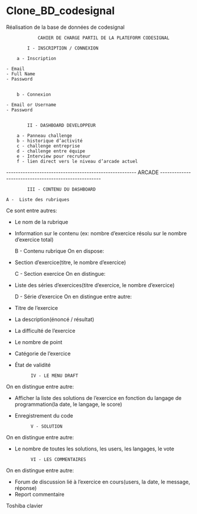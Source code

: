 # Clone_BD_codesignal
Réalisation de la base de données de codesignal

				CAHIER DE CHARGE PARTIL DE LA PLATEFORM CODESIGNAL

			I - INSCRIPTION / CONNEXION
		
		a - Inscription

	- Email
	- Full Name
	- Password


		b - Connexion

	- Email or Username
	- Password

			
			II - DASHBOARD DEVELOPPEUR
		
		a - Panneau challenge
		b - historique d’activité
		c - challenge entreprise
		d - challenge entre équipe
		e - Interview pour recruteur
		f - lien direct vers le niveau d’arcade actuel

------------------------------------------------------- ARCADE -----------------------------------------------------

			III - CONTENU DU DASHBOARD

	A -  Liste des rubriques
Ce sont entre autres:
* Le nom de la rubrique
* Information sur le contenu (ex: nombre d’exercice résolu sur le nombre d’exercice total)

	B - Contenu rubrique
On en dispose:
* Section d’exercice(titre, le nombre d’exercice)

	C - Section exercice
On en distingue:
* Liste des séries d’exercices(titre d’exercice, le nombre d’exercice)

	D - Série d’exercice
On en distingue entre autre:
* Titre de l’exercice
* La description(énoncé / résultat)
* La difficulté de l’exercice
* Le nombre de point
* Catégorie de l’exercice
* État de validité


			IV - LE MENU DRAFT
On en distingue entre autre:
* Afficher la liste des solutions de l’exercice en fonction du langage de programmation(la date, le langage, le score)
* Enregistrement du code


			V - SOLUTION
On en distingue entre autre:
* Le nombre de toutes les solutions, les users, les langages, le vote


			VI - LES COMMENTAIRES
On en distingue entre autre:
* Forum de discussion lié à l’exercice en cours(users, la date, le message, réponse)
* Report commentaire





Toshiba clavier
